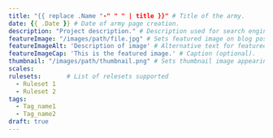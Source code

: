 ```yaml
---
title: "{{ replace .Name "-" " " | title }}" # Title of the army.
date: {{ .Date }} # Date of army page creation.
description: "Project description." # Description used for search engine.
featureImage: "/images/path/file.jpg" # Sets featured image on blog post.
featureImageAlt: 'Description of image' # Alternative text for featured image.
featureImageCap: 'This is the featured image.' # Caption (optional).
thumbnail: "/images/path/thumbnail.png" # Sets thumbnail image appearing inside card on homepage.
scales:
rulesets:       # List of relesets supported
  - Ruleset 1
  - Ruleset 2
tags:
  - Tag_name1
  - Tag_name2
draft: true
---
```

